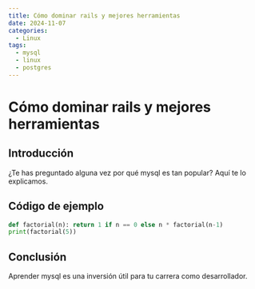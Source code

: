 ```yaml
---
title: Cómo dominar rails y mejores herramientas
date: 2024-11-07
categories:
  - Linux
tags:
  - mysql
  - linux
  - postgres
---
```


# Cómo dominar rails y mejores herramientas

## Introducción

¿Te has preguntado alguna vez por qué mysql es tan popular? Aquí te lo explicamos.

## Código de ejemplo

```python
def factorial(n): return 1 if n == 0 else n * factorial(n-1)
print(factorial(5))
```

## Conclusión

Aprender mysql es una inversión útil para tu carrera como desarrollador.